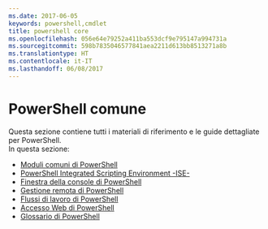 ```yaml
---
ms.date: 2017-06-05
keywords: powershell,cmdlet
title: powershell core
ms.openlocfilehash: 056e64e79252a411ba553dcf9e795147a994731a
ms.sourcegitcommit: 598b7835046577841aea2211d613bb8513271a8b
ms.translationtype: HT
ms.contentlocale: it-IT
ms.lasthandoff: 06/08/2017
---
```

#  <a name="common-powershell"></a>PowerShell comune
Questa sezione contiene tutti i materiali di riferimento e le guide dettagliate per PowerShell.  
In questa sezione:
-  [Moduli comuni di PowerShell](core-modules.md)
-  [PowerShell Integrated Scripting Environment -ISE-](ise-guide.md)
-  [Finestra della console di PowerShell](console-guide.md)
-  [Gestione remota di PowerShell](Running-Remote-Commands.md)
-  [Flussi di lavoro di PowerShell](workflows-guide.md)
-  [Accesso Web di PowerShell](web-access.md)
-  [Glossario di PowerShell](../Windows-PowerShell-Glossary.md)

